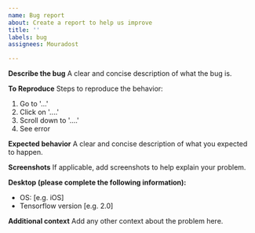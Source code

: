 ```yaml
---
name: Bug report
about: Create a report to help us improve
title: ''
labels: bug
assignees: Mouradost

---
```


**Describe the bug**
A clear and concise description of what the bug is.

**To Reproduce**
Steps to reproduce the behavior:
1. Go to '...'
2. Click on '....'
3. Scroll down to '....'
4. See error

**Expected behavior**
A clear and concise description of what you expected to happen.

**Screenshots**
If applicable, add screenshots to help explain your problem.

**Desktop (please complete the following information):**
 - OS: [e.g. iOS]
 - Tensorflow version [e.g. 2.0]

**Additional context**
Add any other context about the problem here.
